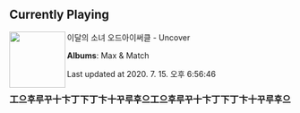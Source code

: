 ## Currently Playing

<img align="left" width="100" src="https://lh3.googleusercontent.com/oNIJzTiOD6IJ-_ukVg1WSVKuYL48V2ls2PKXoOBM_xXnm9tFPw1G5kekCEYQFSy_Pa79mbWi8r44LqlzzQ">

이달의 소녀 오드아이써클 - Uncover

**Albums**: Max & Match

Last updated at 2020. 7. 15. 오후 6:56:46

### 工으후루꾸十卞丁下丁卞十꾸루후으工으후루꾸十卞丁下丁卞十꾸루후으

<!--
**20chan/20chan** is a ✨ _special_ ✨ repository because its `README.md` (this file) appears on your GitHub profile.

Here are some ideas to get you started:

- 🔭 I’m currently working on ...
- 🌱 I’m currently learning ...
- 👯 I’m looking to collaborate on ...
- 🤔 I’m looking for help with ...
- 💬 Ask me about ...
- 📫 How to reach me: ...
- 😄 Pronouns: ...
- ⚡ Fun fact: ...
-->
